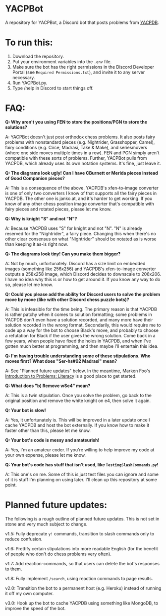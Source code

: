 # YACPBot
A repository for YACPBot, a Discord bot that posts problems from [YACPDB](https://www.yacpdb.org/).

# To run this:
1. Download the repository.
2. Put your environment variables into the `.env` file.
3. Make sure the bot has the right permissions in the Discord Developer Portal (see `Required Permissions.txt`), and invite it to any server necessary.
4. Run YACPBot.py.
5. Type /help in Discord to start things off.

# FAQ:
**Q: Why aren't you using FEN to store the positions/PGN to store the solutions?**

A: YACPBot doesn't just post orthodox chess problems. It also posts fairy problems with nonstandard pieces (e.g. Nightrider, Grasshopper, Camel), fairy conditions (e.g. Circe, Madrasi, Take & Make), and seriesmovers (where one side moves multiple times in a row). FEN and PGN simply aren't compatible with these sorts of problems. Further, YACPBot pulls from YACPDB, which already uses its own notation systems. It's fine, just leave it.

**Q: The diagrams look ugly! Can I have CBurnett or Merida pieces instead of Good Companion pieces?**

A: This is a consequence of the above. YACPDB's xfen-to-image converter is one of only two converters I know of that supports all the fairy pieces in YACPDB. The other one is janko.at, and it's harder to get working. If you know of any other chess position image converter that's compatible with fairy pieces and rotated pieces, please let me know.

**Q: Why is knight "S" and not "N"?**

A: Because YACPDB uses "S" for knight and not "N". "N" is already reserved for the "Nightrider", a fairy piece. Changing this when there's no other clear consensus on what "Nightrider" should be notated as is worse than keeping it as-is right now.

**Q: The diagrams look tiny! Can you make them bigger?**

A: Not by much, unfortunately. Discord has a size limit on embedded images (something like 256x256) and YACPDB's xfen-to-image converter outputs a 258x258 image, which Discord decides to downscale to 206x206. I have no idea why this is or how to get around it. If you know any way to do so, please let me know.

**Q: Could you please add the ability for Discord users to solve the problem move by move (like with other Discord chess puzzle bots)?**

A: This is infeasible for the time being. The primary reason is that YACPDB is rather patchy when it comes to solution formatting; some problems in YACPDB don't even have a solution recorded, and many more have their solution recorded in the wrong format. Secondarily, this would require me to code up a way for the bot to choose Black's move, and probably to choose a refutation for Black if the user gives the wrong solution. Come back in a few years, when people have fixed the holes in YACPDB, and when I've gotten much better at programming, and then maybe I'll entertain this idea.

**Q: I'm having trouble understanding some of these stipulations. Who moves first? What does "Ser-hs#92 Madrasi" mean?**

A: See "Planned future updates" below. In the meantime, Marken Foo's [Introduction to Problems: Literacy](https://thechesspolyglot.netlify.app/introduction-to-problems/) is a good place to get started.

**Q: What does "b) Remove wSe4" mean?**

A: This is a twin stipulation. Once you solve the problem, go back to the original position and remove the white knight on e4, then solve it again.

**Q: Your bot is slow!**

A: Yes, it unfortunately is. This will be improved in a later update once I cache YACPDB and host the bot externally. If you know how to make it faster other than this, please let me know.

**Q: Your bot's code is messy and amateurish!**

A: Yes, I'm an amateur coder. If you're willing to help improve my code at your own expense, please let me know. 

**Q: Your bot's code has stuff that isn't used, like `TestingSlashCommands.py`!**

A: This one's on me. Some of this is just test files you can ignore and some of it is stuff I'm planning on using later. I'll clean up this repository at some point.

# Planned future updates:
The following is a rough outline of planned future updates. This is not set in stone and very much subject to change.

v1.5: Fully deprecate `y!` commands, transition to slash commands only to reduce confusion.

v1.6: Prettify certain stipulations into more readable English (for the benefit of people who don't do chess problems very often).

v1.7: Add reaction-commands, so that users can delete the bot's responses to them.

v1.8: Fully implement `/search`, using reaction commands to page results.

v2.0: Transition the bot to a permanent host (e.g. Heroku) instead of running it off my own computer.

v3.0: Hook up the bot to cache YACPDB using something like MongoDB, to improve the speed of the bot.
